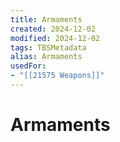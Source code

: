 ```yaml
---
title: Armaments
created: 2024-12-02
modified: 2024-12-02
tags: TBSMetadata
alias: Armaments
usedFor:
- "[[21575 Weapons]]"
---
```

# Armaments
